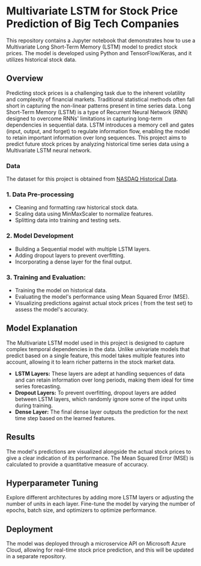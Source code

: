 # Multivariate LSTM for Stock Price Prediction of Big Tech Companies

This repository contains a Jupyter notebook that demonstrates how to use a Multivariate Long Short-Term Memory (LSTM) model to predict stock prices. The model is developed using Python and TensorFlow/Keras, and it utilizes historical stock data.



## Overview

Predicting stock prices is a challenging task due to the inherent volatility and complexity of financial markets. Traditional statistical methods often fall short in capturing the non-linear patterns present in time series data. Long Short-Term Memory (LSTM) is a type of Recurrent Neural Network (RNN) designed to overcome RNNs' limitations in capturing long-term dependencies in sequential data. LSTM introduces a memory cell and gates (input, output, and forget) to regulate information flow, enabling the model to retain important information over long sequences. This project aims to predict future stock prices by analyzing historical time series data using a Multivariate LSTM neural network.


### Data

The dataset for this project is obtained from [NASDAQ Historical Data](https://www.nasdaq.com/market-activity/quotes/historical).

### 1. Data Pre-processing

  * Cleaning and formatting raw historical stock data.
  * Scaling data using MinMaxScaler to normalize features.
  * Splitting data into training and testing sets.

### 2. Model Development

  * Building a Sequential model with multiple LSTM layers.
  * Adding dropout layers to prevent overfitting.
  * Incorporating a dense layer for the final output.

### 3. Training and Evaluation:
   
   * Training the model on historical data.
   * Evaluating the model's performance using Mean Squared Error (MSE).
   * Visualizing predictions against actual stock prices ( from the test set) to assess the model's accuracy.

## Model Explanation

The Multivariate LSTM model used in this project is designed to capture complex temporal dependencies in the data. Unlike univariate models that predict based on a single feature, this model takes multiple features into account, allowing it to learn richer patterns in the stock market data.

  * **LSTM Layers:** These layers are adept at handling sequences of data and can retain information over long periods, making them ideal for time series forecasting.
  * **Dropout Layers:** To prevent overfitting, dropout layers are added between LSTM layers, which randomly ignore some of the input units during training.
  * **Dense Layer:** The final dense layer outputs the prediction for the next time step based on the learned features.

## Results

The model's predictions are visualized alongside the actual stock prices to give a clear indication of its performance. The Mean Squared Error (MSE) is calculated to provide a quantitative measure of accuracy.


## Hyperparameter Tuning

Explore different architectures by adding more LSTM layers or adjusting the number of units in each layer. Fine-tune the model by varying the number of epochs, batch size, and optimizers to optimize performance.

## Deployment

The model was deployed through a microservice API on Microsoft Azure Cloud, allowing for real-time stock price prediction, and this will be updated in a separate repository.

